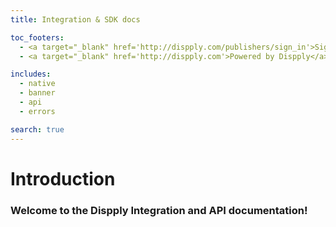 ```yaml
---
title: Integration & SDK docs

toc_footers:
  - <a target="_blank" href='http://dispply.com/publishers/sign_in'>Sign Up for a Monetization</a>
  - <a target="_blank" href='http://dispply.com'>Powered by Dispply</a>

includes:
  - native
  - banner
  - api
  - errors

search: true
---
```


# Introduction

### Welcome to the Dispply Integration and API documentation!
